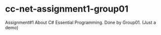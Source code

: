 # cc-net-assignment1-group01
Assignment#1 About C# Essential Programming. Done by Group01. (Just a demo)
